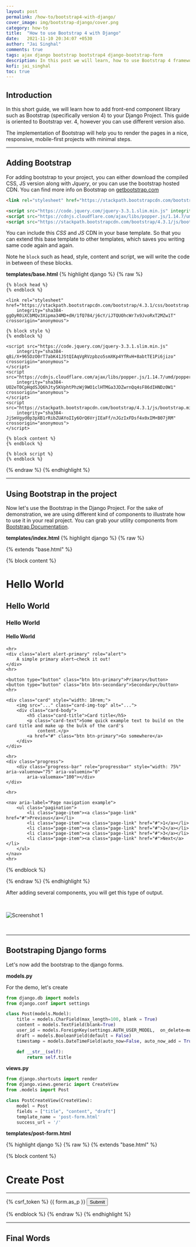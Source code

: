 ```yaml
---
layout: post
permalink: /how-to/bootstrap4-with-django/
cover_image: img/bootstrap-django/cover.png
category: how-to 
title:  "How to use Bootstrap 4 with Django"
date:   2021-11-10 20:34:07 +0530
author: "Jai Singhal"
comments: true
tags: ajax django bootstrap bootstrap4 django-bootstrap-form
description: In this post we will learn, how to use Bootstrap 4 framework with Django
kofi: jai_singhal
toc: true
---
```


## Introduction

In this short guide, we will learn how to add front-end component library such as Bootstrap (specifically version 4) to your Django Project. This guide is oriented to Bootstrap ver. 4, however you can use different version also.

The implementation of Bootstrap will help you to render the pages in a nice, responsive, mobile-first projects with minimal steps.

***

## Adding Bootstrap

For adding bootstrap to your project, you can either download the compiled CSS, JS version along with *Jquery*, or you can use the bootstrap hosted CDN. You can find more info on Bootstrap on [getbootstrap.com](https://getbootstrap.com/)

```html
<link rel="stylesheet" href="https://stackpath.bootstrapcdn.com/bootstrap/4.3.1/css/bootstrap.min.css" integrity="sha384-ggOyR0iXCbMQv3Xipma34MD+dH/1fQ784/j6cY/iJTQUOhcWr7x9JvoRxT2MZw1T" crossorigin="anonymous">
```

```html
<script src="https://code.jquery.com/jquery-3.3.1.slim.min.js" integrity="sha384-q8i/X+965DzO0rT7abK41JStQIAqVgRVzpbzo5smXKp4YfRvH+8abtTE1Pi6jizo" crossorigin="anonymous"></script>
<script src="https://cdnjs.cloudflare.com/ajax/libs/popper.js/1.14.7/umd/popper.min.js" integrity="sha384-UO2eT0CpHqdSJQ6hJty5KVphtPhzWj9WO1clHTMGa3JDZwrnQq4sF86dIHNDz0W1" crossorigin="anonymous"></script>
<script src="https://stackpath.bootstrapcdn.com/bootstrap/4.3.1/js/bootstrap.min.js" integrity="sha384-JjSmVgyd0p3pXB1rRibZUAYoIIy6OrQ6VrjIEaFf/nJGzIxFDsf4x0xIM+B07jRM" crossorigin="anonymous"></script>
```

You can include this *CSS* and *JS* CDN in your base template. So that you can extend this base template to other templates, which saves you writing same code again and again.

Note he `block` such as head, style, content and script, we will write the code in between of these blocks.

**templates/base.html**
{% highlight django %}
{% raw %}

<!DOCTYPE html>
<html>

<head>
    <meta charset="utf-8">
    <meta http-equiv="X-UA-Compatible" content="IE=edge">
    <meta name="viewport" content="width=device-width, initial-scale=1">

    {% block head %}
    {% endblock %}

    <link rel="stylesheet" href="https://stackpath.bootstrapcdn.com/bootstrap/4.3.1/css/bootstrap.min.css"
        integrity="sha384-ggOyR0iXCbMQv3Xipma34MD+dH/1fQ784/j6cY/iJTQUOhcWr7x9JvoRxT2MZw1T" crossorigin="anonymous">

    {% block style %}
    {% endblock %}

    <script src="https://code.jquery.com/jquery-3.3.1.slim.min.js"
        integrity="sha384-q8i/X+965DzO0rT7abK41JStQIAqVgRVzpbzo5smXKp4YfRvH+8abtTE1Pi6jizo" crossorigin="anonymous">
    </script>
    <script src="https://cdnjs.cloudflare.com/ajax/libs/popper.js/1.14.7/umd/popper.min.js"
        integrity="sha384-UO2eT0CpHqdSJQ6hJty5KVphtPhzWj9WO1clHTMGa3JDZwrnQq4sF86dIHNDz0W1" crossorigin="anonymous">
    </script>
    <script src="https://stackpath.bootstrapcdn.com/bootstrap/4.3.1/js/bootstrap.min.js"
        integrity="sha384-JjSmVgyd0p3pXB1rRibZUAYoIIy6OrQ6VrjIEaFf/nJGzIxFDsf4x0xIM+B07jRM" crossorigin="anonymous">
    </script>
</head>

<body>

    {% block content %}
    {% endblock %}

    {% block script %}
    {% endblock %}
</body>

</html>

{% endraw %}
{% endhighlight %}

***

## Using Bootstrap in the project

Now let's use the Bootstrap in the Django Project. For the sake of demonstration, we are using different kind of components to illustrate how to use it in your real project. You can grab your utility components from [Bootstrap Documentation](https://getbootstrap.com/docs/4.3/getting-started/introduction/).

**templates/index.html**
{% highlight django %}
{% raw %}

{% extends "base.html" %}

{% block content %}

<div class="container">
    <h1>Hello World</h1>
    <h2>Hello World</h2>
    <h3>Hello World</h3>
    <h4>Hello World</h4>

    <hr>
    <div class="alert alert-primary" role="alert">
        A simple primary alert—check it out!
    </div>
    <hr>

    <button type="button" class="btn btn-primary">Primary</button>
    <button type="button" class="btn btn-secondary">Secondary</button>
    <hr>

    <div class="card" style="width: 18rem;">
        <img src="..." class="card-img-top" alt="...">
        <div class="card-body">
            <h5 class="card-title">Card title</h5>
            <p class="card-text">Some quick example text to build on the card title and make up the bulk of the card's
                content.</p>
            <a href="#" class="btn btn-primary">Go somewhere</a>
        </div>
    </div>

    <hr>
    <div class="progress">
        <div class="progress-bar" role="progressbar" style="width: 75%" aria-valuenow="75" aria-valuemin="0"
            aria-valuemax="100"></div>
    </div>

    <hr>

    <nav aria-label="Page navigation example">
        <ul class="pagination">
            <li class="page-item"><a class="page-link" href="#">Previous</a></li>
            <li class="page-item"><a class="page-link" href="#">1</a></li>
            <li class="page-item"><a class="page-link" href="#">2</a></li>
            <li class="page-item"><a class="page-link" href="#">3</a></li>
            <li class="page-item"><a class="page-link" href="#">Next</a></li>
        </ul>
    </nav>
    <hr>
</div>

{% endblock %}

{% endraw %}
{% endhighlight %}

After adding several components, you will get this type of output.

<br/>

![Screenshot 1](https://i.imgur.com/MKQqF7a.png)

<br/>

***

## Bootstraping Django forms

Let's now add the bootstrap to the django forms.

**models.py**

For the demo, let's create

```python
from django.db import models
from django.conf import settings

class Post(models.Model):
    title = models.CharField(max_length=100, blank = True)
    content = models.TextField(blank=True)
    user_id = models.ForeignKey(settings.AUTH_USER_MODEL,  on_delete=models.CASCADE)
    draft = models.BooleanField(default = False)
    timestamp = models.DateTimeField(auto_now=False, auto_now_add = True)

    def __str__(self):
        return self.title
```

**views.py**

```python
from django.shortcuts import render
from django.views.generic import CreateView
from .models import Post

class PostCreateView(CreateView):
    model = Post
    fields = ["title", "content", "draft"]
    template_name = 'post-form.html'
    success_url = '/'
```

**templates/post-form.html**

{% highlight django %}
{% raw %}
{% extends "base.html" %}

{% block content %}
<div class="container">
    <div class="col-6">
        <h1 class = "heading">Create Post</h1>
        <hr/>
        <form id="postForm" method="POST">
            {% csrf_token %}
            {{ form.as_p }}
            <input type="submit" name="post-submit" class="btn btn-primary" />
        </form>
    </div>

</div>
{% endblock %}
{% endraw %}
{% endhighlight %}

***

## Final Words
